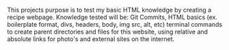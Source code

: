 This projects purpose is to test my basic HTML knowledge by creating a recipe webpage. Knowledge tested will be: Git Commits, HTML basics (ex. boilerplate format, divs, headers, body, img src, alt, etc) terminal commands to create parent directories and files for this website, using relative and absolute links for photo's and external sites on the internet.